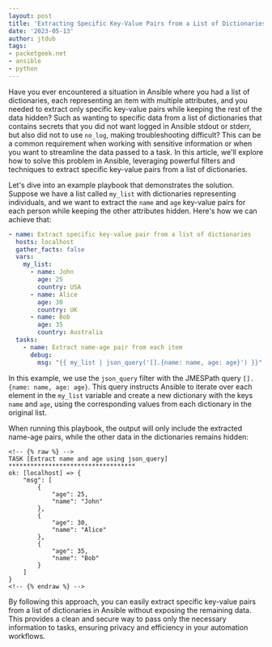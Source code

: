 ```yaml
---
layout: post
title: 'Extracting Specific Key-Value Pairs from a List of Dictionaries in Ansible'
date: '2023-05-13'
author: jtdub
tags:
- packetgeek.net 
- ansible 
- python 
---
```

Have you ever encountered a situation in Ansible where you had a list of dictionaries, each representing an item with multiple attributes, and you needed to extract only specific key-value pairs while keeping the rest of the data hidden? Such as wanting to specific data from a list of dictionaries that contains secrets that you did not want logged in Ansible stdout or stderr, but also did not to use `no_log`, making troubleshooting difficult? This can be a common requirement when working with sensitive information or when you want to streamline the data passed to a task. In this article, we'll explore how to solve this problem in Ansible, leveraging powerful filters and techniques to extract specific key-value pairs from a list of dictionaries.

Let's dive into an example playbook that demonstrates the solution. Suppose we have a list called `my_list` with dictionaries representing individuals, and we want to extract the `name` and `age` key-value pairs for each person while keeping the other attributes hidden. Here's how we can achieve that:

```yaml
- name: Extract specific key-value pair from a list of dictionaries
  hosts: localhost
  gather_facts: false
  vars:
    my_list:
      - name: John
        age: 25
        country: USA
      - name: Alice
        age: 30
        country: UK
      - name: Bob
        age: 35
        country: Australia
  tasks:
    - name: Extract name-age pair from each item
      debug:
        msg: "{{ my_list | json_query('[].{name: name, age: age}') }}"

```
In this example, we use the `json_query` filter with the JMESPath query `[].{name: name, age: age}`. This query instructs Ansible to iterate over each element in the `my_list` variable and create a new dictionary with the keys `name` and `age`, using the corresponding values from each dictionary in the original list.

When running this playbook, the output will only include the extracted name-age pairs, while the other data in the dictionaries remains hidden:

```liquid
<!-- {% raw %} -->
TASK [Extract name and age using json_query] ***********************************
ok: [localhost] => {
    "msg": [
        {
            "age": 25,
            "name": "John"
        },
        {
            "age": 30,
            "name": "Alice"
        },
        {
            "age": 35,
            "name": "Bob"
        }
    ]
}
<!-- {% endraw %} -->
```
By following this approach, you can easily extract specific key-value pairs from a list of dictionaries in Ansible without exposing the remaining data. This provides a clean and secure way to pass only the necessary information to tasks, ensuring privacy and efficiency in your automation workflows.
